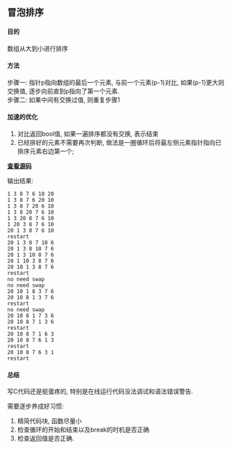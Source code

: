 ## 冒泡排序

#### 目的
数组从大到小进行排序

#### 方法
步骤一: 指针p指向数组的最后一个元素, 与前一个元素(p-1)对比,  如果(p-1)更大则交换值, 逐步向前直到p指向了第一个元素.		
步骤二: 如果中间有交换过值, 则重复步骤1

#### 加速的优化
1. 对比返回bool值, 如果一遍排序都没有交换, 表示结束	
2. 已经排好的元素不需要再次判断, 做法是一圈循环后将最左侧元素指针指向已排序元素右边第一个;


[**查看源码**](bubblesort.c)

输出结果:

```
1 3 8 7 6 10 20 
1 3 8 7 6 20 10 
1 3 8 7 20 6 10 
1 3 8 20 7 6 10 
1 3 20 8 7 6 10 
1 20 3 8 7 6 10 
20 1 3 8 7 6 10 
restart
20 1 3 8 7 10 6 
20 1 3 8 10 7 6 
20 1 3 10 8 7 6 
20 1 10 3 8 7 6 
20 10 1 3 8 7 6 
restart
no need swap
no need swap
20 10 1 8 3 7 6 
20 10 8 1 3 7 6 
restart
no need swap
20 10 8 1 7 3 6 
20 10 8 7 1 3 6 
restart
20 10 8 7 1 6 3 
20 10 8 7 6 1 3 
restart
20 10 8 7 6 3 1 
restart
```

#### 总结
写C代码还是挺蛋疼的, 特别是在线运行代码没法调试和语法错误警告.

需要逐步养成好习惯:	

1. 精简代码块, 函数尽量小
2.  检查循环的开始和结束以及break的时机是否正确
3. 检查返回值是否正确.